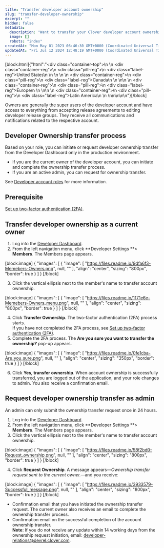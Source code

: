 ```yaml
---
title: "Transfer developer account ownership"
slug: "transfer-developer-ownership"
excerpt: ""
hidden: false
metadata: 
  description: "Want to transfer your Clover developer account ownership? Learn how to do it in a few easy steps."
  image: []
  robots: "index"
createdAt: "Mon May 01 2023 06:46:30 GMT+0000 (Coordinated Universal Time)"
updatedAt: "Fri Jul 12 2024 12:48:19 GMT+0000 (Coordinated Universal Time)"
---
```

[block:html]{"html":"<div class=\"container-top\">\n  <!--United States-->\n  <div class=\"container-reg\">\n    <div class=\"pill-reg\">\n      <div class=\"label-reg\">United States</div>\n    </div>\n  </div>\n  \n  <!--Canada-->\n  <div class=\"container-reg\">\n    <div class=\"pill-reg\">\n      <div class=\"label-reg\">Canada</div>\n    </div>\n  </div>\n\n  <!--Europe-->\n  <div class=\"container-reg\">\n    <div class=\"pill-reg\">\n      <div class=\"label-reg\">Europe</div>\n    </div>\n  </div>\n\n  <!--Latin America-->\n  <div class=\"container-reg\">\n    <div class=\"pill-reg\">\n      <div class=\"label-reg\">Latin America</div>\n    </div>\n  </div>\n</div>\n\n\n<!--Css-->\n<style>\n.container-top {\n  top: -15px;\n  position: relative;\n  margin-bottom: -5px;\n}\n\n.container-reg {\n  align-items: center;\n  min-width: auto; \n  width: fit-content;\n  text-align: left;\n  overflow: auto;\n  display: inline-block; \n}\n\n/*Pill format REG*/\n.pill-reg {\n  background: #44BB44;\n  border: .5px solid #44BB44;\n  margin-left: 5px;\n  overflow: auto;\n  display: flex; \n  justify-content: center; \n  align-items: center; \n  border-radius: 10px;\n  height: 1.8rem;\n  margin-top: 10px;\n  margin-bottom: 1.5px; \n  padding: 0 10px; \n}\n\n/*Text FORMAT inside REG pills */\n.pill-reg .label-reg, \n.pill-reg__addon .label-reg \n{\n  font-style: normal;\n  font-weight: normal;\n  font-size: 12px;\n  color: #fff;\n  vertical-align: middle;\n  margin: 0;\n  padding: 0 5px;\n}\n</style>"}[/block]

Owners are generally the super users of the developer account and have access to everything from accepting release agreements to editing developer release groups. They receive all communications and notifications related to the respective account.

## Developer Ownership transfer process

Based on your role, you can initiate or request developer ownership transfer from the Developer Dashboard only in the production environment.

- If you are the current owner of the developer account, you can initiate and complete the ownership transfer process.
- If you are an active admin, you can request for ownership transfer.

See [Developer account roles](https://docs.clover.com/docs/developer-account-roles) for more information.

## Prerequisite

[Set up two-factor authentication (2FA)](https://docs.clover.com/docs/set-up-two-factor-authentication-2fa).

## Transfer developer ownership as a current owner

1. Log into the [Developer Dashboard](https://www.clover.com/developer-home/login).
2. From the left navigation menu, click **Developer Settings **> **Members**. The Members page appears.

[block:image]
{
  "images": [
    {
      "image": [
        "https://files.readme.io/9dfa6f3-Memebers-Owners.png",
        null,
        ""
      ],
      "align": "center",
      "sizing": "800px",
      "border": true
    }
  ]
}
[/block]


3. Click the vertical ellipsis next to the member's name to transfer account ownership.

[block:image]
{
  "images": [
    {
      "image": [
        "https://files.readme.io/1171e6e-Memebers-Owners_menu.png",
        null,
        ""
      ],
      "align": "center",
      "sizing": "800px",
      "border": true
    }
  ]
}
[/block]


4. Click **Transfer Ownership**. The two-factor authentication (2FA) process starts.  
   If you have not completed the 2FA process, see [Set up two-factor authentication (2FA)](https://docs.clover.com/docs/set-up-two-factor-authentication-2fa).
5. Complete the 2FA process. The **Are you sure you want to transfer the ownership?** pop-up appears.

[block:image]
{
  "images": [
    {
      "image": [
        "https://files.readme.io/0fe1cba-Are_you_sure.png",
        null,
        ""
      ],
      "align": "center",
      "sizing": "350px",
      "border": true
    }
  ]
}
[/block]


6. Click **Yes, transfer ownership**. When account ownership is successfully transferred, you are logged out of the application, and your role changes to admin. You also receive a confirmation email.

## Request developer ownership transfer as admin

An admin can only submit the ownership transfer request once in 24 hours.

1. Log into the [Developer Dashboard](https://www.clover.com/developer-home/login).
2. From the left navigation menu, click **Developer Settings **> **Members**. The Members page appears.
3. Click the vertical ellipsis next to the member's name to transfer account ownership.

[block:image]
{
  "images": [
    {
      "image": [
        "https://files.readme.io/58f2bd0-Request_ownership.png",
        null,
        ""
      ],
      "align": "center",
      "sizing": "800px",
      "border": true
    }
  ]
}
[/block]


4. Click **Request Ownership**. A message appears—_Ownership transfer request sent to the current owner._—and you receive:

[block:image]
{
  "images": [
    {
      "image": [
        "https://files.readme.io/3933579-Successful_message.png",
        null,
        ""
      ],
      "align": "center",
      "sizing": "800px",
      "border": true
    }
  ]
}
[/block]


- Confirmation email that you have initiated the ownership transfer request. The current owner also receives an email to complete the ownership transfer process.
- Confirmation email on the successful completion of the account ownership transfer.  
  **Note:** If you do not receive any update within 14 working days from the ownership request initiation, email: <a href="mailto:developer-relations@devrel.clover.com">developer-relations@devrel.clover.com</a>.
